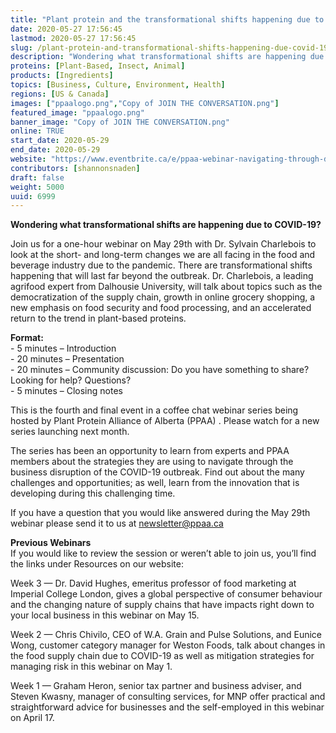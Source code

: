 ```yaml
---
title: "Plant protein and the transformational shifts happening due to COVID-19"
date: 2020-05-27 17:56:45
lastmod: 2020-05-27 17:56:45
slug: /plant-protein-and-transformational-shifts-happening-due-covid-19
description: "Wondering what transformational shifts are happening due to COVID-19?"
proteins: [Plant-Based, Insect, Animal]
products: [Ingredients]
topics: [Business, Culture, Environment, Health]
regions: [US & Canada]
images: ["ppaalogo.png","Copy of JOIN THE CONVERSATION.png"]
featured_image: "ppaalogo.png"
banner_image: "Copy of JOIN THE CONVERSATION.png"
online: TRUE
start_date: 2020-05-29
end_date: 2020-05-29
website: "https://www.eventbrite.ca/e/ppaa-webinar-navigating-through-disruption-registration-102241398776"
contributors: [shannonsnaden]
draft: false
weight: 5000
uuid: 6999
---
```

<p><strong>Wondering what transformational shifts are happening due to COVID-19?</strong></p>
<p>Join us for a one-hour webinar on May 29th with Dr. Sylvain Charlebois to look at the short- and long-term changes we are all facing in the food and beverage industry due to the pandemic. There are transformational shifts happening that will last far beyond the outbreak. Dr. Charlebois, a leading agrifood expert from Dalhousie University, will talk about topics such as the democratization of the supply chain, growth in online grocery shopping, a new emphasis on food security and food processing, and an accelerated return to the trend in plant-based proteins.</p>
<p><strong>Format:</strong><br />
- 5 minutes – Introduction<br />
- 20 minutes – Presentation<br />
- 20 minutes – Community discussion: Do you have something to share? Looking for help? Questions?<br />
- 5 minutes – Closing notes</p>
<p>This is the fourth and final event in a coffee chat webinar series being hosted by Plant Protein Alliance of Alberta (PPAA) . Please watch for a new series launching next month.</p>
<p>The series has been an opportunity to learn from experts and PPAA members about the strategies they are using to navigate through the business disruption of the COVID-19 outbreak. Find out about the many challenges and opportunities; as well, learn from the innovation that is developing during this challenging time.</p>
<p>If you have a question that you would like answered during the May 29th webinar please send it to us at <a href="mailto:newsletter@ppaa.ca">newsletter@ppaa.ca</a></p>
<p><strong>Previous Webinars</strong><br />
If you would like to review the session or weren’t able to join us, you’ll find the links under Resources on our website:</p>
<p>Week 3 — Dr. David Hughes, emeritus professor of food marketing at Imperial College London, gives a global perspective of consumer behaviour and the changing nature of supply chains that have impacts right down to your local business in this webinar on May 15.</p>
<p>Week 2 — Chris Chivilo, CEO of W.A. Grain and Pulse Solutions, and Eunice Wong, customer category manager for Weston Foods, talk about changes in the food supply chain due to COVID-19 as well as mitigation strategies for managing risk in this webinar on May 1.</p>
<p>Week 1 — Graham Heron, senior tax partner and business adviser, and Steven Kwasny, manager of consulting services, for MNP offer practical and straightforward advice for businesses and the self-employed in this webinar on April 17.</p>

